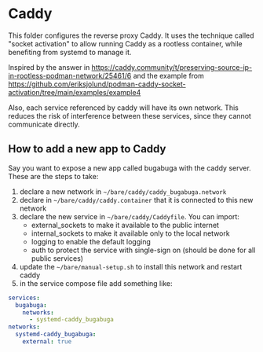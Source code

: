 # Caddy

This folder configures the reverse proxy Caddy. It uses the technique called "socket activation" to allow running Caddy
as a rootless container, while benefiting from systemd to manage it.

Inspired by the answer in https://caddy.community/t/preserving-source-ip-in-rootless-podman-network/25461/6 and the
example from https://github.com/eriksjolund/podman-caddy-socket-activation/tree/main/examples/example4

Also, each service referenced by caddy will have its own network. This reduces the risk of interference between these
services, since they cannot communicate directly.

## How to add a new app to Caddy

Say you want to expose a new app called bugabuga with the caddy server. These are the steps to take:

1. declare a new network in `~/bare/caddy/caddy_bugabuga.network` 
2. declare in `~/bare/caddy/caddy.container` that it is connected to this new network
3. declare the new service in `~/bare/caddy/Caddyfile`. You can import:
   - external_sockets to make it available to the public internet
   - internal_sockets to make it available only to the local network
   - logging to enable the default logging
   - auth to protect the service with single-sign on (should be done for all public services)
4. update the `~/bare/manual-setup.sh` to install this network and restart caddy
5. in the service compose file add something like:
  ```yaml
  services:
    bugabuga:
      networks:
        - systemd-caddy_bugabuga
  networks:
    systemd-caddy_bugabuga:
      external: true
  ```